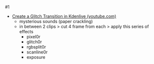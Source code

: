 #1

- [Create a Glitch Transition in Kdenlive (youtube.com)](https://www.youtube.com/watch?v=Ey5yfLIj590)
	- mysterious sounds (paper crackling)
	- in between 2 clips > cut 4 frame from each > apply this series of effects
		- pixel0r
		- glitch0r
		- rgbsplit0r
		- scanline0r
		- exposure
